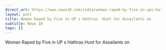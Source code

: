 ```yaml
---
direct_url: https://www.news18.com/india/woman-raped-by-five-in-ups-hathras-hunt-for-assailants-on-9006592.html
layout: post
title: Woman Raped by Five in UP s Hathras  Hunt for Assailants on
subtitle: News 18
tags: []
---
```


Woman Raped by Five in UP s Hathras  Hunt for Assailants on
